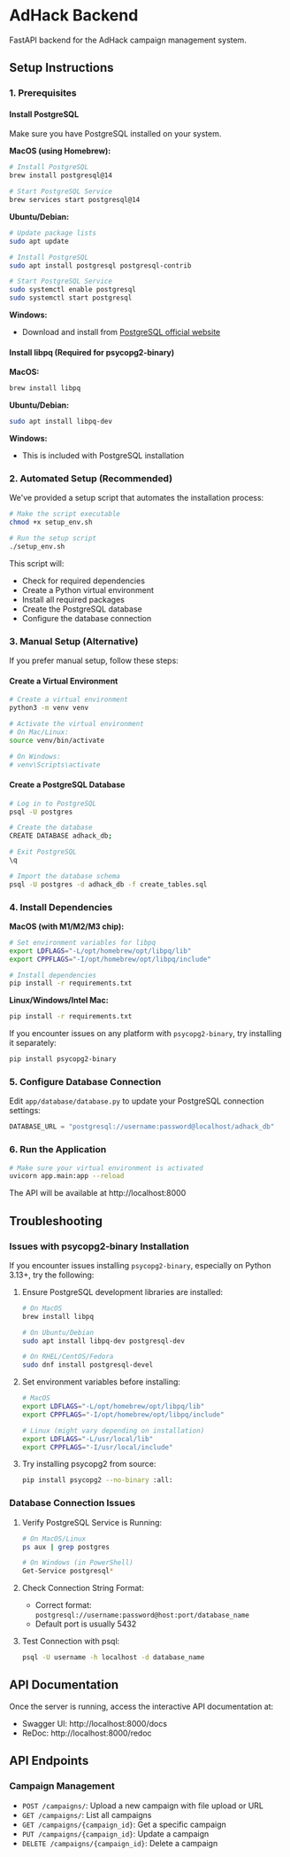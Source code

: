 # AdHack Backend

FastAPI backend for the AdHack campaign management system.

## Setup Instructions

### 1. Prerequisites

#### Install PostgreSQL

Make sure you have PostgreSQL installed on your system.

**MacOS (using Homebrew):**

```bash
# Install PostgreSQL
brew install postgresql@14

# Start PostgreSQL Service
brew services start postgresql@14
```

**Ubuntu/Debian:**

```bash
# Update package lists
sudo apt update

# Install PostgreSQL
sudo apt install postgresql postgresql-contrib

# Start PostgreSQL Service
sudo systemctl enable postgresql
sudo systemctl start postgresql
```

**Windows:**

- Download and install from [PostgreSQL official website](https://www.postgresql.org/download/windows/)

#### Install libpq (Required for psycopg2-binary)

**MacOS:**

```bash
brew install libpq
```

**Ubuntu/Debian:**

```bash
sudo apt install libpq-dev
```

**Windows:**

- This is included with PostgreSQL installation

### 2. Automated Setup (Recommended)

We've provided a setup script that automates the installation process:

```bash
# Make the script executable
chmod +x setup_env.sh

# Run the setup script
./setup_env.sh
```

This script will:

- Check for required dependencies
- Create a Python virtual environment
- Install all required packages
- Create the PostgreSQL database
- Configure the database connection

### 3. Manual Setup (Alternative)

If you prefer manual setup, follow these steps:

#### Create a Virtual Environment

```bash
# Create a virtual environment
python3 -m venv venv

# Activate the virtual environment
# On Mac/Linux:
source venv/bin/activate

# On Windows:
# venv\Scripts\activate
```

#### Create a PostgreSQL Database

```bash
# Log in to PostgreSQL
psql -U postgres

# Create the database
CREATE DATABASE adhack_db;

# Exit PostgreSQL
\q

# Import the database schema
psql -U postgres -d adhack_db -f create_tables.sql
```

### 4. Install Dependencies

**MacOS (with M1/M2/M3 chip):**

```bash
# Set environment variables for libpq
export LDFLAGS="-L/opt/homebrew/opt/libpq/lib"
export CPPFLAGS="-I/opt/homebrew/opt/libpq/include"

# Install dependencies
pip install -r requirements.txt
```

**Linux/Windows/Intel Mac:**

```bash
pip install -r requirements.txt
```

If you encounter issues on any platform with `psycopg2-binary`, try installing it separately:

```bash
pip install psycopg2-binary
```

### 5. Configure Database Connection

Edit `app/database/database.py` to update your PostgreSQL connection settings:

```python
DATABASE_URL = "postgresql://username:password@localhost/adhack_db"
```

### 6. Run the Application

```bash
# Make sure your virtual environment is activated
uvicorn app.main:app --reload
```

The API will be available at http://localhost:8000

## Troubleshooting

### Issues with psycopg2-binary Installation

If you encounter issues installing `psycopg2-binary`, especially on Python 3.13+, try the following:

1. Ensure PostgreSQL development libraries are installed:

   ```bash
   # On MacOS
   brew install libpq

   # On Ubuntu/Debian
   sudo apt install libpq-dev postgresql-dev

   # On RHEL/CentOS/Fedora
   sudo dnf install postgresql-devel
   ```

2. Set environment variables before installing:

   ```bash
   # MacOS
   export LDFLAGS="-L/opt/homebrew/opt/libpq/lib"
   export CPPFLAGS="-I/opt/homebrew/opt/libpq/include"

   # Linux (might vary depending on installation)
   export LDFLAGS="-L/usr/local/lib"
   export CPPFLAGS="-I/usr/local/include"
   ```

3. Try installing psycopg2 from source:
   ```bash
   pip install psycopg2 --no-binary :all:
   ```

### Database Connection Issues

1. Verify PostgreSQL Service is Running:

   ```bash
   # On MacOS/Linux
   ps aux | grep postgres

   # On Windows (in PowerShell)
   Get-Service postgresql*
   ```

2. Check Connection String Format:

   - Correct format: `postgresql://username:password@host:port/database_name`
   - Default port is usually 5432

3. Test Connection with psql:
   ```bash
   psql -U username -h localhost -d database_name
   ```

## API Documentation

Once the server is running, access the interactive API documentation at:

- Swagger UI: http://localhost:8000/docs
- ReDoc: http://localhost:8000/redoc

## API Endpoints

### Campaign Management

- `POST /campaigns/`: Upload a new campaign with file upload or URL
- `GET /campaigns/`: List all campaigns
- `GET /campaigns/{campaign_id}`: Get a specific campaign
- `PUT /campaigns/{campaign_id}`: Update a campaign
- `DELETE /campaigns/{campaign_id}`: Delete a campaign
